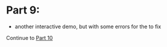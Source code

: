 # Part 9: 

- another interactive demo, but with some errors for the to fix

Continue to [Part 10](../ContainerWorkshop4/Part10.md)